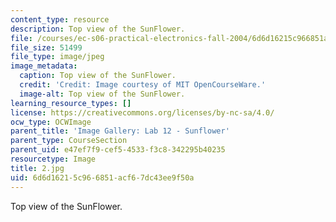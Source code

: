 ```yaml
---
content_type: resource
description: Top view of the SunFlower.
file: /courses/ec-s06-practical-electronics-fall-2004/6d6d16215c966851acf67dc43ee9f50a_2.jpg
file_size: 51499
file_type: image/jpeg
image_metadata:
  caption: Top view of the SunFlower.
  credit: 'Credit: Image courtesy of MIT OpenCourseWare.'
  image-alt: Top view of the SunFlower.
learning_resource_types: []
license: https://creativecommons.org/licenses/by-nc-sa/4.0/
ocw_type: OCWImage
parent_title: 'Image Gallery: Lab 12 - Sunflower'
parent_type: CourseSection
parent_uid: e47ef7f9-cef5-4533-f3c8-342295b40235
resourcetype: Image
title: 2.jpg
uid: 6d6d1621-5c96-6851-acf6-7dc43ee9f50a
---
```

Top view of the SunFlower.